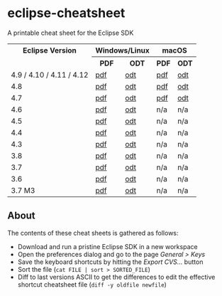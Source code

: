 eclipse-cheatsheet
==================

A printable cheat sheet for the Eclipse SDK

<table>
  <tr>
    <th rowspan=2 valign=top>Eclipse Version</th>
    <th colspan=2>Windows/Linux</th>
    <th colspan=2>macOS</th>
  </tr>
  <tr>
    <th>PDF</th>
    <th>ODT</th>
    <th>PDF</th>
    <th>ODT</th>
  </tr>
  <tr>
    <td>4.9 / 4.10 / 4.11 / 4.12</td>
    <td><a href="https://github.com/pellaton/eclipse-cheatsheet/raw/master/eclipse4.9/eclipse-shortcuts-win-4.9.pdf">pdf</a></td>
    <td><a href="https://github.com/pellaton/eclipse-cheatsheet/raw/master/eclipse4.9/eclipse-shortcuts-win-4.9.odt">odt</a></td>
    <td><a href="https://github.com/pellaton/eclipse-cheatsheet/raw/master/eclipse4.9/eclipse-shortcuts-macos-4.9.pdf">pdf</a></td>
    <td><a href="https://github.com/pellaton/eclipse-cheatsheet/raw/master/eclipse4.9/eclipse-shortcuts-macos-4.9.odt">odt</a></td>
  </tr>
  <tr>
    <td>4.8</td>
    <td><a href="https://github.com/pellaton/eclipse-cheatsheet/raw/master/eclipse4.8/eclipse-shortcuts-win-4.8.pdf">pdf</a></td>
    <td><a href="https://github.com/pellaton/eclipse-cheatsheet/raw/master/eclipse4.8/eclipse-shortcuts-win-4.8.odt">odt</a></td>
    <td><a href="https://github.com/pellaton/eclipse-cheatsheet/raw/master/eclipse4.8/eclipse-shortcuts-macos-4.8.pdf">pdf</a></td>
    <td><a href="https://github.com/pellaton/eclipse-cheatsheet/raw/master/eclipse4.8/eclipse-shortcuts-macos-4.8.odt">odt</a></td>
  </tr>
  <tr>
    <td>4.7</td>
    <td><a href="https://github.com/pellaton/eclipse-cheatsheet/raw/master/eclipse4.7/eclipse-shortcuts-win-4.7.2.pdf">pdf</a></td>
    <td><a href="https://github.com/pellaton/eclipse-cheatsheet/raw/master/eclipse4.7/eclipse-shortcuts-win-4.7.2.odt">odt</a></td>
    <td><a href="https://github.com/pellaton/eclipse-cheatsheet/raw/master/eclipse4.7/eclipse-shortcuts-macos-4.7.2.pdf">pdf</a></td>
    <td><a href="https://github.com/pellaton/eclipse-cheatsheet/raw/master/eclipse4.7/eclipse-shortcuts-macos-4.7.2.odt">odt</a></td>    
  </tr>
  <tr>
    <td>4.6</td>
    <td><a href="https://github.com/pellaton/eclipse-cheatsheet/raw/master/eclipse4.6/eclipse-shortcuts-4.6.0.pdf">pdf</a></td>
    <td><a href="https://github.com/pellaton/eclipse-cheatsheet/raw/master/eclipse4.6/eclipse-shortcuts-4.6.0.odt">odt</a></td>
    <td>n/a</td>
    <td>n/a</td>
  </tr>
  <tr>
    <td>4.5</td>
    <td><a href="https://github.com/pellaton/eclipse-cheatsheet/raw/master/eclipse4.5/eclipse-shortcuts-4.5.0.pdf">pdf</a></td>
    <td><a href="https://github.com/pellaton/eclipse-cheatsheet/raw/master/eclipse4.5/eclipse-shortcuts-4.5.0.odt">odt</a></td>
    <td>n/a</td>
    <td>n/a</td>
  </tr>
  <tr>
    <td>4.4</td>
    <td><a href="https://github.com/pellaton/eclipse-cheatsheet/raw/master/eclipse4.4/eclipse-shortcuts-4.4.0.pdf">pdf</a></td>
    <td><a href="https://github.com/pellaton/eclipse-cheatsheet/raw/master/eclipse4.4/eclipse-shortcuts-4.4.0.odt">odt</a></td>
    <td>n/a</td>
    <td>n/a</td>
  </tr>
  <tr>
    <td>4.3</td>
    <td><a href="https://github.com/pellaton/eclipse-cheatsheet/raw/master/eclipse4.3/eclipse-shortcuts-4.3.0.pdf">pdf</a></td>
    <td><a href="https://github.com/pellaton/eclipse-cheatsheet/raw/master/eclipse4.3/eclipse-shortcuts-4.3.0.odt">odt</a></td>
    <td>n/a</td>
    <td>n/a</td>
  </tr>
  <tr>
    <td>3.8</td>
    <td><a href="https://github.com/pellaton/eclipse-cheatsheet/raw/master/eclipse3.8/eclipse-shortcuts-3.8.0.pdf">pdf</a></td>
    <td><a href="https://github.com/pellaton/eclipse-cheatsheet/raw/master/eclipse3.8/eclipse-shortcuts-3.8.0.odt">odt</a></td>
    <td>n/a</td>
    <td>n/a</td>
  </tr>
  <tr>
    <td>3.7</td>
    <td><a href="https://github.com/pellaton/eclipse-cheatsheet/raw/master/eclipse3.7/eclipse-shortcuts-3.7.0.pdf">pdf</a></td>
    <td><a href="https://github.com/pellaton/eclipse-cheatsheet/raw/master/eclipse3.7/eclipse-shortcuts-3.7.0.odt">odt</a></td>
    <td>n/a</td>
    <td>n/a</td>
  </tr>
  <tr>
    <td>3.6</td>
    <td><a href="https://github.com/pellaton/eclipse-cheatsheet/raw/master/eclipse3.6/eclipse-shortcuts-3.6.2.pdf">pdf</a></td>
    <td><a href="https://github.com/pellaton/eclipse-cheatsheet/raw/master/eclipse3.6/eclipse-shortcuts-3.6.2.odt">odt</a></td>
    <td>n/a</td>
    <td>n/a</td>
  </tr>
  <tr>
    <td>3.7 M3</td>
    <td><a href="https://github.com/pellaton/eclipse-cheatsheet/raw/master/eclipse3.7/eclipse-shortcuts-3.7.m3.pdf">pdf</a></td>
    <td><a href="https://github.com/pellaton/eclipse-cheatsheet/raw/master/eclipse3.7/eclipse-shortcuts-3.7.m3.odt">odt</a></td>
    <td>n/a</td>
    <td>n/a</td>    
  </tr>

</table>

## About
The contents of these cheat sheets is gathered as follows:
- Download and run a pristine Eclipse SDK in a new workspace
- Open the preferences dialog and go to the page <i>General > Keys</i>
- Save the keyboard shortcuts by hitting the <i>Export CVS...</i> button
- Sort the file (`cat FILE | sort > SORTED_FILE`)
- Diff to last versions ASCII to get the differences to edit the effective shortcut cheatsheet file (`diff -y oldfile newfile`)

